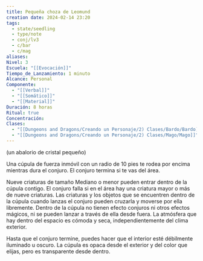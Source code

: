 ```yaml
---
title: Pequeña choza de Leomund
creation date: 2024-02-14 23:20
tags:
  - state/seedling
  - type/note
  - conj/lv3
  - c/bar
  - c/mag
aliases: 
Nivel: 3
Escuela: "[[Evocación]]"
Tiempo_de_Lanzamiento: 1 minuto
Alcance: Personal
Componente:
  - "[[Verbal]]"
  - "[[Somático]]"
  - "[[Material]]"
Duración: 8 horas
Ritual: true
Concentración: 
Clases:
  - "[[Dungeons and Dragons/Creando un Personaje/2) Clases/Bardo/Bardo]]"
  - "[[Dungeons and Dragons/Creando un Personaje/2) Clases/Mago/Mago]]"
---
```

(un abalorio de cristal pequeño)

Una cúpula de fuerza inmóvil con un radio de 10 pies te rodea por encima mientras dura el conjuro. El conjuro termina si te vas del área.

Nueve criaturas de tamaño Mediano o menor pueden entrar dentro de la cúpula contigo. El conjuro falla si en el área hay una criatura mayor o más de nueve criaturas. Las criaturas y los objetos que se encuentren dentro de la cúpula cuando lanzas el conjuro pueden cruzarla y moverse por ella libremente. Dentro de la cúpula no tienen efecto conjuros ni otros efectos mágicos, ni se pueden lanzar a través de ella desde fuera. La atmósfera que hay dentro del espacio es cómoda y seca, independientemente del clima exterior.

Hasta que el conjuro termine, puedes hacer que el interior esté débilmente iluminado u oscuro. La cúpula es opaca desde el exterior y del color que elijas, pero es transparente desde dentro.
